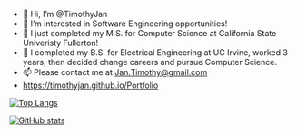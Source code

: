 - 👋 Hi, I’m @TimothyJan
- 👀 I’m interested in Software Engineering opportunities!
- 🌱 I just completed my M.S. for Computer Science at California State Univeristy Fullerton!
- 💞️ I completed my B.S. for Electrical Engineering at UC Irvine, worked 3 years, then decided change careers and pursue Computer Science. 
- 📫 Please contact me at Jan.Timothy@gmail.com
- https://timothyjan.github.io/Portfolio

[![Top Langs](https://github-readme-stats.vercel.app/api/top-langs/?username=TimothyJan&theme=cobalt&hide=Jupyter%20Notebook&layout=compact)](https://github.com/anuraghazra/github-readme-stats)

[![GitHub stats](https://github-readme-stats.vercel.app/api?username=TimothyJan&count_private=true&theme=radical&show_icons=true&hide=stars,prs,issues,contribs)](https://github.com/anuraghazra/github-readme-stats)

